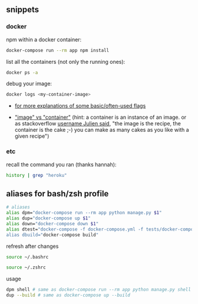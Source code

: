 ## snippets

### docker
npm within a docker container:
```bash
docker-compose run --rm app npm install
```

list all the containers (not only the running ones):
```bash
docker ps -a 
```

debug your image:
```bash
docker logs <my-container-image>
```

- [for more explanations of some basic/often-used flags](https://stackoverflow.com/questions/59424979/docker-ps-is-empty-after-docker-run#answer-59424994)

- ["image" vs "container"](https://stackoverflow.com/questions/23735149/what-is-the-difference-between-a-docker-image-and-a-container) (hint: a container is an instance of an image. or as stackoverflow [username Julien said](https://stackoverflow.com/questions/23735149/what-is-the-difference-between-a-docker-image-and-a-container#comment-79144517), "the image is the recipe, the container is the cake ;-) you can make as many cakes as you like with a given recipe")

### etc
recall the command you ran (thanks hannah):
```bash
history | grep "heroku"
```

## aliases for bash/zsh profile
```bash
# aliases
alias dpm="docker-compose run --rm app python manage.py $1"
alias dup="docker-compose up $1"
alias down="docker-compose down $1"
alias dtest="docker-compose -f docker-compose.yml -f tests/docker-compose.yml r$
alias dbuild="docker-compose build"
```

refresh after changes
```bash
source ~/.bashrc
```

```zsh
source ~/.zshrc
```

usage
```bash
dpm shell # same as docker-compose run --rm app python manage.py shell
dup --build # same as docker-compose up --build
```
